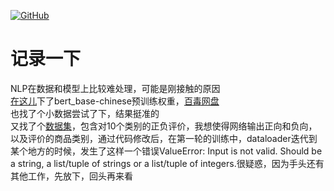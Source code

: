 <p align="left">
  <a href [https://github.com/XianYang2547/Home-Page]">
  <img src="https://img.shields.io/badge/Author-@XianYang-000000.svg?logo=GitHub" alt="GitHub"></a>


# 记录一下
NLP在数据和模型上比较难处理，可能是刚接触的原因<br>
[在这儿](https://huggingface.co/models)下了bert_base-chinese预训练权重，[百毒网盘](https://pan.baidu.com/s/150OiaeCRW_iJQ61G5N7clg?pwd=2547)<br>
也找了个小数据尝试了下，结果挺准的<br>
又找了个[数据集](https://github.com/SophonPlus/ChineseNlpCorpus/raw/master/datasets/online_shopping_10_cats/online_shopping_10_cats.zip)，包含对10个类别的正负评价，我想使得网络输出正向和负向，以及评价的商品类别，通过代码修改后，在第一轮的训练中，dataloader迭代到某个地方的时候，发生了这样一个错误ValueError: Input is not valid. Should be a string, a list/tuple of strings or a list/tuple of integers.很疑惑，因为手头还有其他工作，先放下，回头再来看



